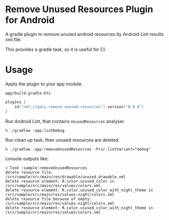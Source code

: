 # Remove Unused Resources Plugin for Android

A gradle plugin to remove unused android resources by Android Lint results xml file.

This provides a gradle task, so it is useful for CI.

# Usage

Apply the plugin to your app module.

`app/build.gradle.kts`

```kotlin
plugins {
    id("net.irgaly.remove-unused-resources").version("0.9.0")
}
```

Run Android Lint, that contains `UnusedResources` analyser.

```shell
% ./gradlew :app:lintDebug
```

Run clean up task, then unused resources are deleted.

```shell
% ./gradlew :app:removeUnusedResources -Prur.lintVariant="debug"
```

console outputs like:

```shell
> Task :sample:removeUnusedResources
delete resource file: /src/sample/src/main/res/drawable/usused_drawable.xml
delete resource element: R.color.usused_color in /src/sample/src/main/res/values/colors.xml
delete resource element: R.color.usused_color_with_night_theme in /src/sample/src/main/res/values-night/colors.xml
delete resource file because of empty: /src/sample/src/main/res/values-night/colors.xml
delete resource element: R.color.usused_color_with_night_theme in /src/sample/src/main/res/values/colors.xml
```


